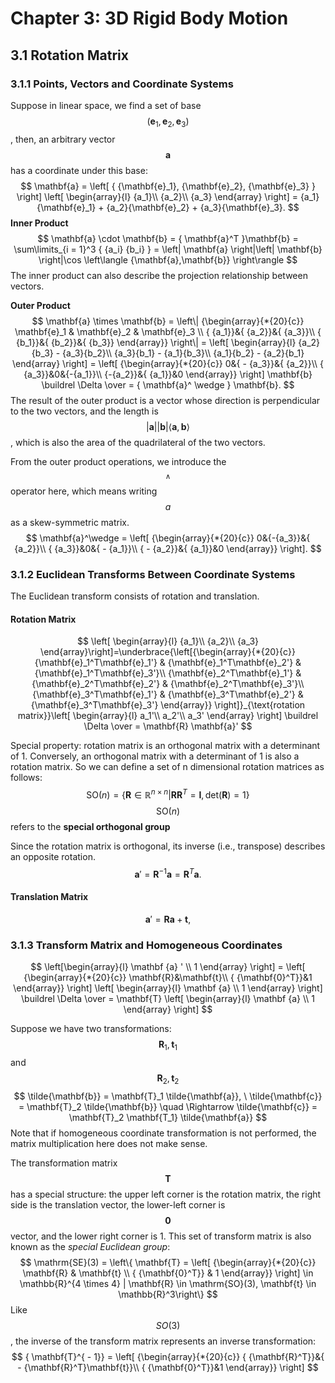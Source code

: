 # Chapter 3: 3D Rigid Body Motion

## 3.1 Rotation Matrix

### 3.1.1 Points, Vectors and Coordinate Systems

Suppose in linear space, we find a set of base $$ (\mathbf{e}_1,\mathbf{e}_2,\mathbf{e}_3) $$, then, an arbitrary vector $$ \mathbf{a} $$ has a coordinate under this base:
$$
\mathbf{a} = 
\left[ 
{ {\mathbf{e}_1},
{\mathbf{e}_2},
{\mathbf{e}_3} } 
\right]
\left[ \begin{array}{l}
{a_1}\\
{a_2}\\
{a_3}
\end{array} \right] = {a_1}{\mathbf{e}_1} + {a_2}{\mathbf{e}_2} + {a_3}{\mathbf{e}_3}.
$$
**Inner Product**
$$
\mathbf{a} \cdot \mathbf{b} = { \mathbf{a}^T }\mathbf{b} = \sum\limits_{i = 1}^3 { {a_i} {b_i} }  = \left| \mathbf{a} \right|\left| \mathbf{b} \right|\cos \left\langle {\mathbf{a},\mathbf{b}} \right\rangle
$$
The inner product can also describe the projection relationship between vectors.

**Outer Product**
$$
\mathbf{a} \times \mathbf{b} = \left\| {\begin{array}{*{20}{c}}
	\mathbf{e}_1 & \mathbf{e}_2 & \mathbf{e}_3 \\
	{ {a_1}}&{ {a_2}}&{ {a_3}}\\
	{ {b_1}}&{ {b_2}}&{ {b_3}}
	\end{array}} \right\| = \left[ \begin{array}{l}
{a_2}{b_3} - {a_3}{b_2}\\
{a_3}{b_1} - {a_1}{b_3}\\
{a_1}{b_2} - {a_2}{b_1}
\end{array} \right] = \left[ {\begin{array}{*{20}{c}}
	0&{ - {a_3}}&{ {a_2}}\\
	{ {a_3}}&0&{-{a_1}}\\  
	{-{a_2}}&{ {a_1}}&0  
	\end{array}} \right] \mathbf{b} \buildrel \Delta \over = { \mathbf{a}^ \wedge } \mathbf{b}.
$$
The result of the outer product is a vector whose direction is perpendicular to the two vectors, and the length is  $$ \left | \mathbf{a} \right | \left | \mathbf{b} \right | \left \langle { \mathbf {a}, \mathbf {b}} \right \rangle  $$, which is also the area of the quadrilateral of the two vectors.  

From the outer product operations, we introduce the $$^ \wedge$$ operator here, which means writing $$a$$ as a skew-symmetric matrix.
$$
\mathbf{a}^\wedge = \left[ {\begin{array}{*{20}{c}}
	0&{-{a_3}}&{ {a_2}}\\  
	{ {a_3}}&0&{ - {a_1}}\\
	{ - {a_2}}&{ {a_1}}&0
	\end{array}} \right].
$$

### 3.1.2 Euclidean Transforms Between Coordinate Systems

The Euclidean transform consists of rotation and translation.

#### Rotation Matrix

$$
\left[ \begin{array}{l}
{a_1}\\
{a_2}\\
{a_3}
\end{array}\right]=\underbrace{\left[{\begin{array}{*{20}{c}}    
    {\mathbf{e}_1^T\mathbf{e}_1'} & {\mathbf{e}_1^T\mathbf{e}_2'} & {\mathbf{e}_1^T\mathbf{e}_3'}\\
    {\mathbf{e}_2^T\mathbf{e}_1'} & {\mathbf{e}_2^T\mathbf{e}_2'} & {\mathbf{e}_2^T\mathbf{e}_3'}\\
    {\mathbf{e}_3^T\mathbf{e}_1'} & {\mathbf{e}_3^T\mathbf{e}_2'} & {\mathbf{e}_3^T\mathbf{e}_3'}
    \end{array}} \right]}_{\text{rotation matrix}}\left[ \begin{array}{l}
a_1'\\
a_2'\\
a_3'
\end{array} \right] \buildrel \Delta \over = \mathbf{R} \mathbf{a}'
$$

Special property: rotation matrix is an orthogonal matrix with a determinant of 1.  Conversely, an orthogonal matrix with a determinant of 1 is also a rotation matrix.  So we can define a set of n dimensional rotation matrices as follows:
$$
\mathrm{SO}(n) = \{ \mathbf{R} \in \mathbb{R}^{n \times n} | \mathbf{R R}^T = \mathbf{I}, \mathrm{det} (\mathbf{R})=1 \}
$$
$$\mathrm{SO}(n) $$ refers to the  **special orthogonal group**

Since the rotation matrix is orthogonal, its inverse (i.e., transpose) describes an opposite rotation.
$$
\mathbf{a} '= \mathbf{R}^{-1} \mathbf{a} = \mathbf{R}^{T} \mathbf{a}.
$$

#### Translation Matrix

$$
\mathbf{a} '= \mathbf{R} \mathbf{a} + \mathbf{t},
$$

### 3.1.3 Transform Matrix and Homogeneous Coordinates

$$
\left[\begin{array}{l} 
\mathbf {a} ' \\
1
\end{array} \right] = 
\left[ {\begin{array}{*{20}{c}}
    \mathbf{R}&\mathbf{t}\\
    { {\mathbf{0}^T}}&1
    \end{array}} \right]
\left[ \begin{array}{l}
\mathbf {a} \\
1
\end{array} \right]  \buildrel \Delta \over = \mathbf{T} \left[ \begin{array}{l}
\mathbf {a} \\
1
\end{array} \right]
$$

Suppose we have two transformations: $$\mathbf {R}_ 1, \mathbf {t}_ 1 $$ and $$ \mathbf {R}_ 2, \mathbf {t}_ 2 $$
$$
\tilde{\mathbf{b}} = \mathbf{T}_1 \tilde{\mathbf{a}}, \  \tilde{\mathbf{c}} = \mathbf{T}_2 \tilde{\mathbf{b}} \quad \Rightarrow \tilde{\mathbf{c}} = \mathbf{T}_2 \mathbf{T_1} \tilde{\mathbf{a}}
$$
Note that if homogeneous coordinate transformation is not performed, the matrix multiplication here does not make sense.

The transformation matrix $$ \mathbf{T} $$ has a special structure: the upper left corner is the rotation matrix, the right side is the translation vector, the lower-left corner is $$ \mathbf{0} $$ vector, and the lower right corner is 1. This set of transform matrix is also known as the *special Euclidean group*:
$$
\mathrm{SE}(3) = \left\{ \mathbf{T} = \left[ {\begin{array}{*{20}{c}}
    \mathbf{R} & \mathbf{t} \\
    { {\mathbf{0}^T}} & 1
    \end{array}} \right]
\in \mathbb{R}^{4 \times 4} | \mathbf{R} \in \mathrm{SO}(3), \mathbf{t} \in \mathbb{R}^3\right\} 
$$
Like $$SO(3)$$, the inverse of the transform matrix represents an inverse transformation:
$$
{ \mathbf{T}^{ - 1}} = \left[ {\begin{array}{*{20}{c}}
    { {\mathbf{R}^T}}&{ - {\mathbf{R}^T}\mathbf{t}}\\
    { {\mathbf{0}^T}}&1
    \end{array}} \right]
$$
